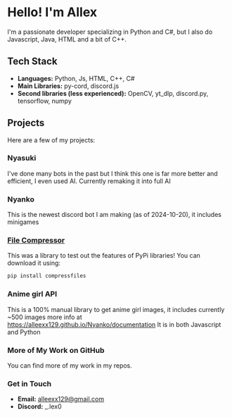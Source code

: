 # Hello! I'm Allex

I'm a passionate developer specializing in Python and C#, but I also do Javascript, Java, HTML and a bit of C++.

## Tech Stack

- **Languages:** Python, Js, HTML, C++, C#
- **Main Libraries:** py-cord, discord.js
- **Second libraries (less experienced):** OpenCV, yt_dlp, discord.py, tensorflow, numpy

## Projects

Here are a few of my projects:

### Nyasuki
I've done many bots in the past but I think this one is far more better and efficient, I even used AI. Currently remaking it into full AI

### Nyanko
This is the newest discord bot I am making (as of 2024-10-20), it includes minigames

### [File Compressor](https://github.com/Alleexx129/compressfiles)
This was a library to test out the features of PyPi libraries! You can download it using:

```sh
pip install compressfiles
```

### Anime girl API
This is a 100% manual library to get anime girl images, it includes currently ~500 images more info at https://alleexx129.github.io/Nyanko/documentation
It is in both Javascript and Python

### More of My Work on GitHub

You can find more of my work in my repos.

### Get in Touch

- **Email:** [alleexx129@gmail.com](mailto:alleexx129@gmail.com)
- **Discord:** _.lex0
